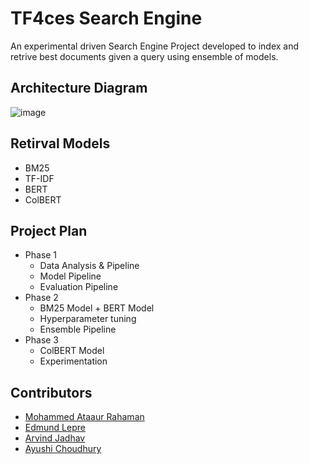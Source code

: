 # TF4ces Search Engine

An experimental driven Search Engine Project developed to index and retrive best documents given a query using ensemble of models. 


## Architecture Diagram
![image](https://user-images.githubusercontent.com/30720979/226012153-3852c59c-a3cb-4869-bcf1-8555999125eb.png)


## Retirval Models
  - BM25
  - TF-IDF
  - BERT
  - ColBERT
  
 
## Project Plan

  - Phase 1
    - Data Analysis & Pipeline
    - Model Pipeline
    - Evaluation Pipeline
  - Phase 2
    - BM25 Model + BERT Model
    - Hyperparameter tuning
    - Ensemble Pipeline
  - Phase 3
    - ColBERT Model
    - Experimentation
  
  
## Contributors

- [Mohammed Ataaur Rahaman](https://github.com/ataago)
- [Edmund Lepre](https://github.com/edmundlepre)
- [Arvind Jadhav](https://github.com/Arvind-AI-7)
- [Ayushi Choudhury](https://github.com/Ayushi231)
